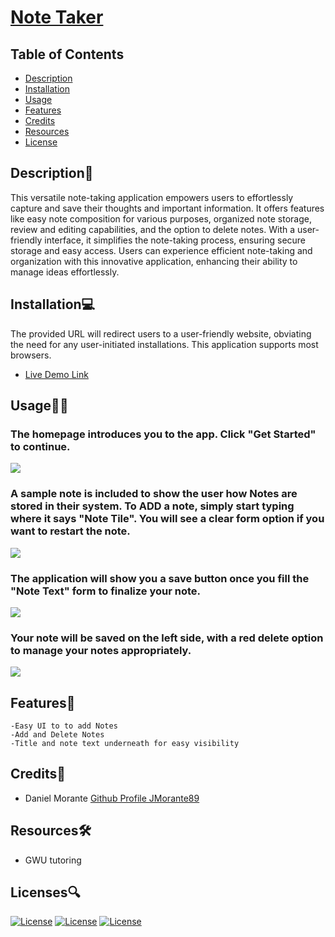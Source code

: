 # [Note Taker](https://jmorante89.github.io/Note-Taker/)

  ## Table of Contents
  - [Description](#description📝)
  - [Installation](#installation💻)
  - [Usage](#usage👨‍💻)
  - [Features](#features🎁)
  - [Credits](#credits📣)
  - [Resources](#resources🛠️)
  - [License](#licenses🔍)

## Description📝
This versatile note-taking application empowers users to effortlessly capture and save their thoughts and important information. It offers features like easy note composition for various purposes, organized note storage, review and editing capabilities, and the option to delete notes. With a user-friendly interface, it simplifies the note-taking process, ensuring secure storage and easy access. Users can experience efficient note-taking and organization with this innovative application, enhancing their ability to manage ideas effortlessly.

## Installation💻
The provided URL will redirect users to a user-friendly website, obviating the need for any user-initiated installations. This application supports most browsers.
- [Live Demo Link](https://jmorante89.github.io/Note-Taker/)

## Usage👨‍💻
### The homepage introduces you to the app.  Click "Get Started" to continue. 
![](./assets/images/Homepage.png)

### A sample note is included to show the user how Notes are stored in their system.  To ADD a note, simply start typing where it says "Note Tile". You will see a clear form option if you want to restart the note.
![](./assets/images/SearchCity.png)

### The application will show you a save button once you fill the "Note Text" form to finalize your note.
![](./assets/images/SearchResults.png)

### Your note will be saved on the left side, with a red delete option to manage your notes appropriately.
![](./assets/images/SearchHistory.png)


## Features🎁
    -Easy UI to to add Notes
    -Add and Delete Notes 
    -Title and note text underneath for easy visibility


 ## Credits📣
- Daniel Morante 
  [Github Profile JMorante89](https://github.com/JMorante89)

## Resources🛠️
- GWU tutoring

## Licenses🔍
[![License](https://img.shields.io/badge/License-Apache-blue.svg)](https://www.apache.org/licenses/LICENSE-2.0) [![License](https://img.shields.io/badge/License-GNU-blue.svg)](https://www.gnu.org/licenses/gpl-3.0.en.html) [![License](https://img.shields.io/badge/License-MPL_2.0-blue.svg)](https://www.mozilla.org/en-US/MPL/2.0/) 